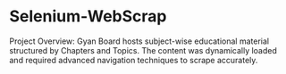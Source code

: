 # Selenium-WebScrap
Project Overview: Gyan Board hosts subject-wise educational material structured by Chapters and Topics. The content was dynamically loaded and required advanced navigation techniques to scrape accurately. 
